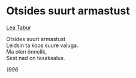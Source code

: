 # Otsides suurt armastust

[Lea Tabur](./)

Otsides suurt armastust  
Leidsin ta koos suure valuga.  
Ma olen õnnelik,  
Sest nad on tasakaalus.

_1996_

